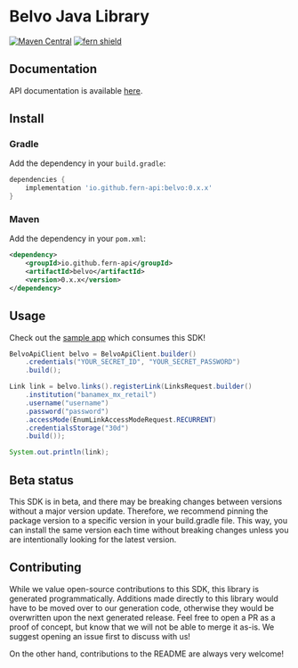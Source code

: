 # Belvo Java Library

[![Maven Central](https://img.shields.io/maven-central/v/io.github.fern-api/belvo)](https://central.sonatype.dev/artifact/io.github.fern-api/belvo/0.0.32/versions) 
[![fern shield](https://img.shields.io/badge/%F0%9F%8C%BF-SDK%20generated%20by%20Fern-brightgreen)](https://github.com/fern-api/fern)

## Documentation

API documentation is available [here]([url](https://developers.belvo.com/reference/using-the-api-reference)).

## Install

### Gradle

Add the dependency in your `build.gradle`:

```groovy
dependencies {
    implementation 'io.github.fern-api:belvo:0.x.x'
}
```

### Maven

Add the dependency in your `pom.xml`:

```xml
<dependency>
    <groupId>io.github.fern-api</groupId>
    <artifactId>belvo</artifactId>
    <version>0.x.x</version>
</dependency>
```

## Usage

Check out the [sample app](sample-app/src/main/java/sample/App.java) which consumes this SDK!

```java
BelvoApiClient belvo = BelvoApiClient.builder()
    .credentials("YOUR_SECRET_ID", "YOUR_SECRET_PASSWORD")
    .build();

Link link = belvo.links().registerLink(LinksRequest.builder()
    .institution("banamex_mx_retail")
    .username("username")
    .password("password")
    .accessMode(EnumLinkAccessModeRequest.RECURRENT)
    .credentialsStorage("30d")
    .build());

System.out.println(link);
```

## Beta status

This SDK is in beta, and there may be breaking changes between versions without a major version update. Therefore, we recommend pinning the package version to a specific version in your build.gradle file. This way, you can install the same version each time without breaking changes unless you are intentionally looking for the latest version.

## Contributing

While we value open-source contributions to this SDK, this library is generated programmatically. Additions made directly to this library would have to be moved over to our generation code, otherwise they would be overwritten upon the next generated release. Feel free to open a PR as a proof of concept, but know that we will not be able to merge it as-is. We suggest opening an issue first to discuss with us!

On the other hand, contributions to the README are always very welcome!
